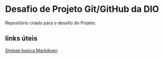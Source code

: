 # Desafio de Projeto Git/GitHub da DIO
Repositório criado para o desafio do Projeto.

## links úteis
[Sintaxe basica Markdown](https://www.markdownguide.org/basic-syntax/)
